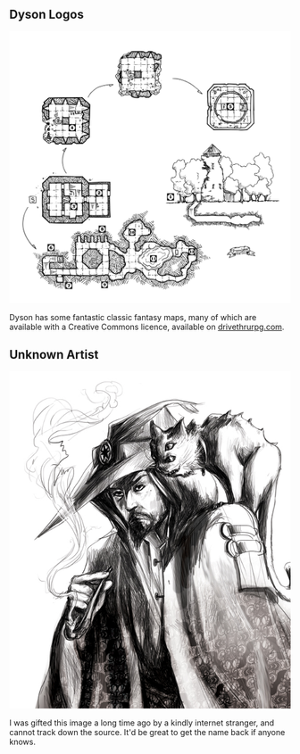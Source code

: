 ## Dyson Logos

![Dyson Logos](Dyson_Logos/green_tower.svg)

Dyson has some fantastic classic fantasy maps, many of which are available with a Creative Commons licence, available on [drivethrurpg.com](https://www.drivethrurpg.com/product/263380/Dyson-Logos-Commercial-Map-Pack-2018).

## Unknown Artist
![Tainted Moggy by Unknown Artist](Unknown/wizard_and_cat.jpg)

I was gifted this image a long time ago by a kindly internet stranger, and cannot track down the source.  It'd be great to get the name back if anyone knows.

